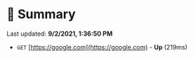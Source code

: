 # 📖 Summary
Last updated: **9/2/2021, 1:36:50 PM**

- `GET` [https://google.com](https://google.com) - **Up** (219ms)
